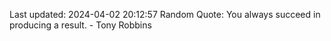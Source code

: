 Last updated: 2024-04-02 20:12:57
Random Quote: You always succeed in producing a result. - Tony Robbins